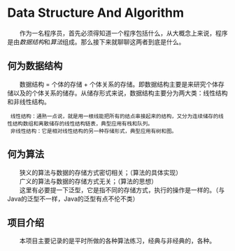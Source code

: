 # Data Structure And Algorithm 
　　作为一名程序员，首先必须得知道一个程序包括什么，从大概念上来说，程序是由*数据结构*和*算法*组成。那么接下来就聊聊这两者到底是什么。<br/>

## 何为数据结构
　　数据结构 = 个体的存储 + 个体关系的存储。即数据结构主要是来研究个体存储以及的个体关系的储存。从储存形式来说，数据结构主要分为两大类：线性结构和非线性结构。

     线性结构：通熟一点说，就是用一根线能把所有的结点串接起来的结构，又分为连续储存的线性结构数组和离散储存的线性结构链表，典型应用有栈和队列。
     非线性结构：它是相对线性结构的另一种存储形式，典型应用有树和图。

## 何为算法
　　狭义的算法与数据的存储方式密切相关；（算法的具体实现）<br/>
　　广义的算法与数据的存储方式无关；（算法的思想）<br/>
　　这里有必要提一下泛型，它是指不同的存储方式，执行的操作是一样的。（与Java的泛型不一样，Java的泛型有点不伦不类）<br/>

## 项目介绍
　　本项目主要记录的是平时所做的各种算法练习，经典与非经典的，各种。
